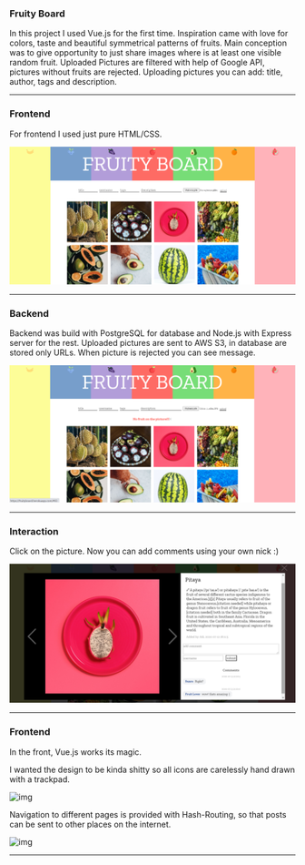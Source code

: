 ### Fruity Board

In this project I used Vue.js for the first time. Inspiration came with love for colors, taste and beautiful symmetrical patterns of fruits. Main conception was to give opportunity to just share images where is at least one visible random fruit. Uploaded Pictures are filtered with help of Google API, pictures without fruits are rejected. Uploading pictures you can add: title, author, tags and description.

---

### Frontend

For frontend I used just pure HTML/CSS.

![img](./images_readme/1.png)

---

### Backend

Backend was build with PostgreSQL for database and Node.js with Express server for the rest.
Uploaded pictures are sent to AWS S3, in database are stored only URLs.
When picture is rejected you can see message.

![img](./images_readme/4.png)

---

### Interaction

Click on the picture. Now you can add comments using your own nick :)

![img](./images_readme/2.png)

---

### Frontend

In the front, Vue.js works its magic.

I wanted the design to be kinda shitty so all icons are carelessly hand drawn with a trackpad.

![img](./readme_images/icons.jpg)

Navigation to different pages is provided with Hash-Routing, so that posts can be sent to other places on the internet.

![img](./readme_images/url.png)

---
